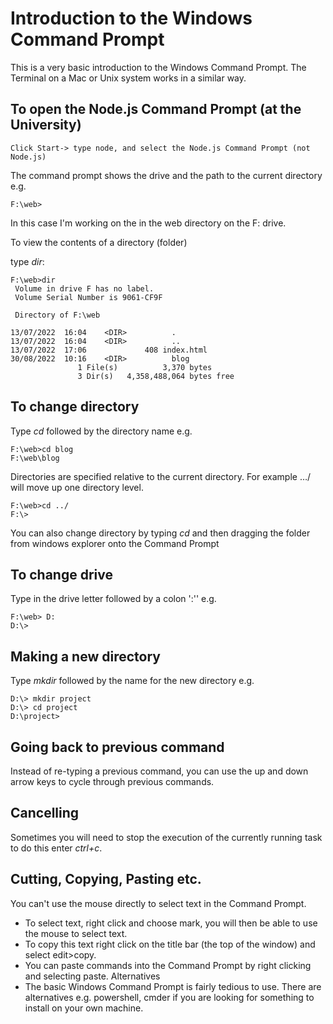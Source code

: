 # Introduction to the Windows Command Prompt

This is a very basic introduction to the Windows Command Prompt. The Terminal on a Mac or Unix system works in a similar way.

## To open the Node.js Command Prompt (at the University)
```
Click Start-> type node, and select the Node.js Command Prompt (not Node.js)
```
The command prompt shows the drive and the path to the current directory e.g.
```
F:\web>
```
In this case I'm working on the in the web directory on the F: drive.

To view the contents of a directory (folder)

type *dir*:
```
F:\web>dir
 Volume in drive F has no label.
 Volume Serial Number is 9061-CF9F

 Directory of F:\web

13/07/2022  16:04    <DIR>          .
13/07/2022  16:04    <DIR>          ..
13/07/2022  17:06             408 index.html
30/08/2022  10:16    <DIR>          blog
               1 File(s)          3,370 bytes
               3 Dir(s)   4,358,488,064 bytes free
```

## To change directory
Type *cd* followed by the directory name e.g.

```
F:\web>cd blog
F:\web\blog
```

Directories are specified relative to the current directory. For example …/ will move up one directory level.
```
F:\web>cd ../
F:\>
 ```

You can also change directory by typing *cd* and then dragging the folder from windows explorer onto the Command Prompt

## To change drive
Type in the drive letter followed by a colon ':'' e.g.

```
F:\web> D:
D:\>
```
## Making a new directory
Type *mkdir* followed by the name for the new directory e.g.

```
D:\> mkdir project
D:\> cd project
D:\project>
```

## Going back to previous command
Instead of re-typing a previous command, you can use the up and down arrow keys to cycle through previous commands.

## Cancelling
Sometimes you will need to stop the execution of the currently running task to do this enter *ctrl+c*.

## Cutting, Copying, Pasting etc.
You can't use the mouse directly to select text in the Command Prompt.

* To select text, right click and choose mark, you will then be able to use the mouse to select text.
* To copy this text right click on the title bar (the top of the window) and select edit>copy.
* You can paste commands into the Command Prompt by right clicking and selecting paste.
Alternatives
* The basic Windows Command Prompt is fairly tedious to use. There are alternatives e.g. powershell, cmder if you are looking for something to install on your own machine.
